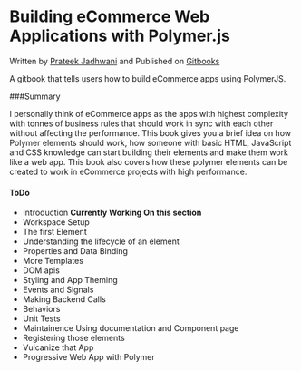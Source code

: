 # Building eCommerce Web Applications with Polymer.js

Written by [Prateek Jadhwani](https://github.com/prateekjadhwani) and Published on [Gitbooks](https://prateekjadhwani.gitbooks.io/ecommerce-apps-with-polymer-js/content/)

A gitbook that tells users how to build eCommerce apps using PolymerJS. 

###Summary

I personally think of eCommerce apps as the apps with highest complexity with tonnes of business rules that should work in sync with each other without affecting the performance. This book gives you a brief idea on how Polymer elements should work, how someone with basic HTML, JavaScript and CSS knowledge can start building their elements and make them work like a web app. This book also covers how these polymer elements can be created to work in eCommerce projects with high performance. 

#### ToDo

- Introduction **Currently Working On this section**
- Workspace Setup
- The first Element
- Understanding the lifecycle of an element
- Properties and Data Binding
- More Templates
- DOM apis
- Styling and App Theming
- Events and Signals
- Making Backend Calls
- Behaviors
- Unit Tests
- Maintainence Using documentation and Component page
- Registering those elements
- Vulcanize that App
- Progressive Web App with Polymer
